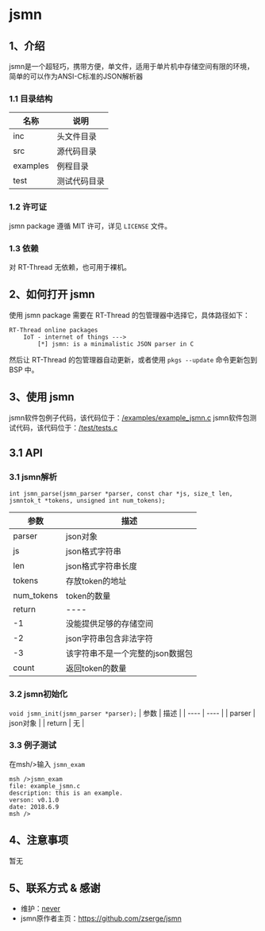 # jsmn

## 1、介绍
jsmn是一个超轻巧，携带方便，单文件，适用于单片机中存储空间有限的环境，简单的可以作为ANSI-C标准的JSON解析器

### 1.1 目录结构

| 名称 | 说明 |
| ---- | ---- |
| inc  | 头文件目录 |
| src  | 源代码目录 |
| examples | 例程目录 |
| test | 测试代码目录 |

### 1.2 许可证

jsmn package 遵循 MIT 许可，详见 `LICENSE` 文件。

### 1.3 依赖

对 RT-Thread 无依赖，也可用于裸机。

## 2、如何打开 jsmn

使用 jsmn package 需要在 RT-Thread 的包管理器中选择它，具体路径如下：

```
RT-Thread online packages
    IoT - internet of things --->
        [*] jsmn: is a minimalistic JSON parser in C
```

然后让 RT-Thread 的包管理器自动更新，或者使用 `pkgs --update` 命令更新包到 BSP 中。

## 3、使用 jsmn
jsmn软件包例子代码，该代码位于：[/examples/example_jsmn.c](examples/example_jsmn.c)
jsmn软件包测试代码，该代码位于：[/test/tests.c](test/tests.c)


## 3.1 API

### 3.1 jsmn解析 
`int jsmn_parse(jsmn_parser *parser, const char *js, size_t len, jsmntok_t *tokens, unsigned int num_tokens);`

| 参数 | 描述 |
| ---- | ---- |
| parser  | json对象 |
| js  | json格式字符串 |
| len  | json格式字符串长度 |
| tokens  | 存放token的地址 |
| num_tokens  | token的数量 |
| return | ---- |
| -1  | 没能提供足够的存储空间 |
| -2  | json字符串包含非法字符 |
| -3  | 该字符串不是一个完整的json数据包 |
| count  | 返回token的数量 |


### 3.2 jsmn初始化
`void jsmn_init(jsmn_parser *parser);`
| 参数 | 描述 |
| ---- | ---- |
| parser  | json对象 |
| return  | 无 |

### 3.3 例子测试
在msh/>输入 `jsmn_exam` 

```
msh />jsmn_exam
file: example_jsmn.c
description: this is an example.
verson: v0.1.0
date: 2018.6.9
msh />
```


## 4、注意事项

暂无

## 5、联系方式 & 感谢

* 维护：[never](https://github.com/neverxie)
* jsmn原作者主页：https://github.com/zserge/jsmn
